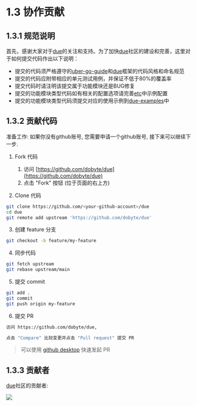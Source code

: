 # 1.3 协作贡献

## 1.3.1 规范说明

首先，感谢大家对于[due](https://github.com/dobyte/due)的关注和支持。为了加快[due](https://github.com/dobyte/due)社区的建设和完善，这里对于如何提交代码作出以下说明：

- 提交的代码须严格遵守的[uber-go-guide](https://github.com/uber-go/guide)和[due](https://github.com/dobyte/due)框架的代码风格和命名规范
- 提交的代码应附带相应的单元测试用例，并保证不低于80%的覆盖率
- 提交代码时请注明该提交属于功能模块还是BUG修复
- 提交的功能模块类型代码如有相关的配置选项请完善[etc](https://github.com/dobyte/due/blob/main/testdata/etc/etc.toml)中示例配置
- 提交的功能模块类型代码须提交对应的使用示例到[due-examples](https://github.com/dobyte/due-examples)中

## 1.3.2 贡献代码

准备工作: 如果你没有github账号, 您需要申请一个github账号, 接下来可以继续下一步.

1. Fork 代码

    1. 访问 [https://github.com/dobyte/due](https://github.com/dobyte/due)
    2. 点击 "Fork" 按钮 (位于页面的右上方)

2. Clone 代码

```bash
git clone https://github.com/<your-github-account>/due
cd due
git remote add upstream 'https://github.com/dobyte/due'
```

3. 创建 feature 分支

```bash
git checkout -b feature/my-feature 
```

4. 同步代码

```bash
git fetch upstream
git rebase upstream/main
```

5. 提交 commit

```bash
git add .
git commit
git push origin my-feature
```
6. 提交 PR

```bash
访问 https://github.com/dobyte/due, 

点击 "Compare" 比较变更并点击 "Pull request" 提交 PR
```

> 可以使用 [github desktop](https://desktop.github.com/) 快速发起 PR

## 1.3.3 贡献者

[due](https://github.com/dobyte/due)社区的贡献者:

<a href="https://github.com/dobyte/due/graphs/contributors">
  <img src="https://contrib.rocks/image?repo=dobyte/due" />
</a>
